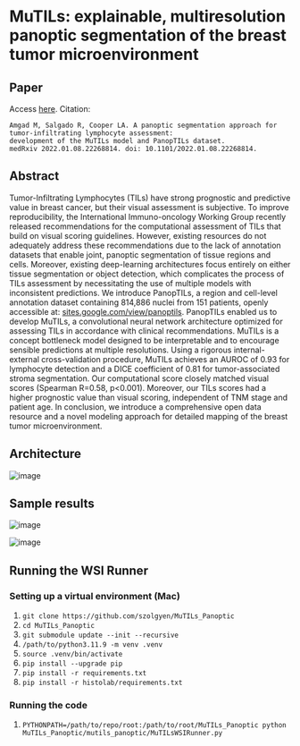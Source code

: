 # MuTILs: explainable, multiresolution panoptic segmentation of the breast tumor microenvironment

## Paper
Access [here](https://www.medrxiv.org/content/10.1101/2022.01.08.22268814v3). Citation:
```
Amgad M, Salgado R, Cooper LA. A panoptic segmentation approach for tumor-infiltrating lymphocyte assessment: 
development of the MuTILs model and PanopTILs dataset. 
medRxiv 2022.01.08.22268814. doi: 10.1101/2022.01.08.22268814.
```

## Abstract
Tumor-Infiltrating Lymphocytes (TILs) have strong prognostic and predictive value in breast cancer, but their visual assessment is subjective. To improve reproducibility, the International Immuno-oncology Working Group recently released recommendations for the computational assessment of TILs that build on visual scoring guidelines. However, existing resources do not adequately address these recommendations due to the lack of annotation datasets that enable joint, panoptic segmentation of tissue regions and cells. Moreover, existing deep-learning architectures focus entirely on either tissue segmentation or object detection, which complicates the process of TILs assessment by necessitating the use of multiple models with inconsistent predictions. We introduce PanopTILs, a region and cell-level annotation dataset containing 814,886 nuclei from 151 patients, openly accessible at: [sites.google.com/view/panoptils](https://sites.google.com/view/panoptils/home). PanopTILs enabled us to develop MuTILs, a convolutional neural network architecture optimized for assessing TILs in accordance with clinical recommendations. MuTILs is a concept bottleneck model designed to be interpretable and to encourage sensible predictions at multiple resolutions. Using a rigorous internal-external cross-validation procedure, MuTILs achieves an AUROC of 0.93 for lymphocyte detection and a DICE coefficient of 0.81 for tumor-associated stroma segmentation. Our computational score closely matched visual scores (Spearman R=0.58, p<0.001). Moreover, our TILs scores had a higher prognostic value than visual scoring, independent of TNM stage and patient age. In conclusion, we introduce a comprehensive open data resource and a novel modeling approach for detailed mapping of the breast tumor microenvironment. 

## Architecture
![image](https://github.com/PathologyDataScience/MuTILs_Panoptic/assets/22067552/e9453cf3-5c9a-4fc3-b12e-8404a27ab48c)

## Sample results
![image](https://github.com/PathologyDataScience/MuTILs_Panoptic/assets/22067552/0e43d964-f560-4e51-b268-de93255ec1bf)

![image](https://github.com/PathologyDataScience/MuTILs_Panoptic/assets/22067552/c3c36f0c-95de-446a-8a9b-3aba172304ce)

## Running the WSI Runner

### Setting up a virtual environment (Mac)

1. `git clone https://github.com/szolgyen/MuTILs_Panoptic`
2. `cd MuTILs_Panoptic`
3. `git submodule update --init --recursive`
4. `/path/to/python3.11.9 -m venv .venv`
5. `source .venv/bin/activate`
6. `pip install --upgrade pip`
7. `pip install -r requirements.txt`
8. `pip install -r histolab/requirements.txt`

### Running the code

1. `PYTHONPATH=/path/to/repo/root:/path/to/root/MuTILs_Panoptic python MuTILs_Panoptic/mutils_panoptic/MuTILsWSIRunner.py`